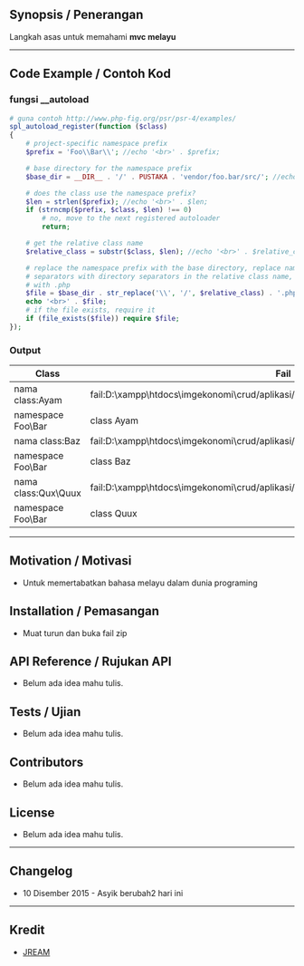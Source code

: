 ## Synopsis / Penerangan
Langkah asas untuk memahami **mvc melayu**

----
## Code Example / Contoh Kod

### fungsi __autoload
```php
# guna contoh http://www.php-fig.org/psr/psr-4/examples/
spl_autoload_register(function ($class) 
{
    # project-specific namespace prefix
    $prefix = 'Foo\\Bar\\'; //echo '<br>' . $prefix;

    # base directory for the namespace prefix
    $base_dir = __DIR__ . '/' . PUSTAKA . 'vendor/foo.bar/src/'; //echo '<br>' . $base_dir;

    # does the class use the namespace prefix?
    $len = strlen($prefix); //echo '<br>' . $len;
    if (strncmp($prefix, $class, $len) !== 0) 
        # no, move to the next registered autoloader
        return;

    # get the relative class name
    $relative_class = substr($class, $len); //echo '<br>' . $relative_class;

    # replace the namespace prefix with the base directory, replace namespace
    # separators with directory separators in the relative class name, append
    # with .php
    $file = $base_dir . str_replace('\\', '/', $relative_class) . '.php';
	echo '<br>' . $file;
    # if the file exists, require it
    if (file_exists($file)) require $file;   
});
```

### Output
| Class           | Fail                                |
| --------------- | ----------------------------------- |
| nama class:Ayam | fail:D:\xampp\htdocs\imgekonomi\crud/aplikasi/pustaka/vendor/foo.bar/src/Ayam.php|
| namespace Foo\Bar | class Ayam |
| nama class:Baz | fail:D:\xampp\htdocs\imgekonomi\crud/aplikasi/pustaka/vendor/foo.bar/src/Baz.php |
| namespace Foo\Bar | class Baz |
| nama class:Qux\Quux | fail:D:\xampp\htdocs\imgekonomi\crud/aplikasi/pustaka/vendor/foo.bar/src/Qux/Quux.php |
| namespace Foo\Bar | class Quux |

----
## Motivation / Motivasi
* Untuk memertabatkan bahasa melayu dalam dunia programing

## Installation / Pemasangan
* Muat turun dan buka fail zip

## API Reference / Rujukan API
* Belum ada idea mahu tulis.

## Tests / Ujian
* Belum ada idea mahu tulis.

## Contributors
* Belum ada idea mahu tulis.

## License
* Belum ada idea mahu tulis.

----
## Changelog
* 10 Disember 2015 - Asyik berubah2 hari ini

----
## Kredit
* [JREAM](https://github.com/JREAM)